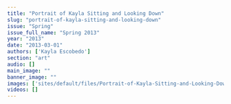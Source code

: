 ```yaml
---
title: "Portrait of Kayla Sitting and Looking Down"
slug: "portrait-of-kayla-sitting-and-looking-down"
issue: "Spring"
issue_full_name: "Spring 2013"
year: "2013"
date: "2013-03-01"
authors: ['Kayla Escobedo']
section: "art"
audio: []
main_image: ""
banner_image: ""
images: ['sites/default/files/Portrait-of-Kayla-Sitting-and-Looking-Down---SPR13---Kayla-Escobedo.jpg']
videos: []
---
```

